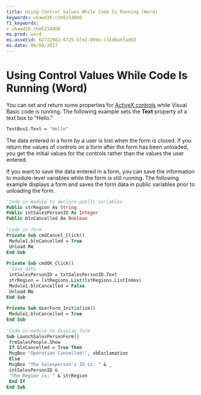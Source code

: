 ```yaml
---
title: Using Control Values While Code Is Running (Word)
keywords: vbawd10.chm5214008
f1_keywords:
- vbawd10.chm5214008
ms.prod: word
ms.assetid: 62722982-6725-57e2-099e-c31d0aefadd3
ms.date: 06/08/2017
---
```



# Using Control Values While Code Is Running (Word)

You can set and return some properties for  [ActiveX controls](../../../api/overview/Word.md) while Visual Basic code is running. The following example sets the  **Text** property of a text box to "Hello."


```vb
TextBox1.Text = "Hello"
```


The data entered in a form by a user is lost when the form is closed. If you return the values of controls on a form after the form has been unloaded, you get the initial values for the controls rather than the values the user entered.

If you want to save the data entered in a form, you can save the information to module-level variables while the form is still running. The following example displays a form and saves the form data in public variables prior to unloading the form.



```vb
'Code in module to declare public variables 
Public strRegion As String 
Public intSalesPersonID As Integer 
Public blnCancelled As Boolean 
 
'Code in form 
Private Sub cmdCancel_Click() 
 Module1.blnCancelled = True 
 Unload Me 
End Sub 
 
Private Sub cmdOK_Click() 
 'Save data 
 intSalesPersonID = txtSalesPersonID.Text 
 strRegion = lstRegions.List(lstRegions.ListIndex) 
 Module1.blnCancelled = False 
 Unload Me 
End Sub 
 
Private Sub UserForm_Initialize() 
 Module1.blnCancelled = True 
End Sub 
 
'Code in module to display form 
Sub LaunchSalesPersonForm() 
 frmSalesPeople.Show 
 If blnCancelled = True Then 
 MsgBox "Operation Cancelled!", vbExclamation 
 Else 
 MsgBox "The Salesperson's ID is: " & _ 
 intSalesPersonID & _ 
 "The Region is: " & strRegion 
 End If 
End Sub
```


